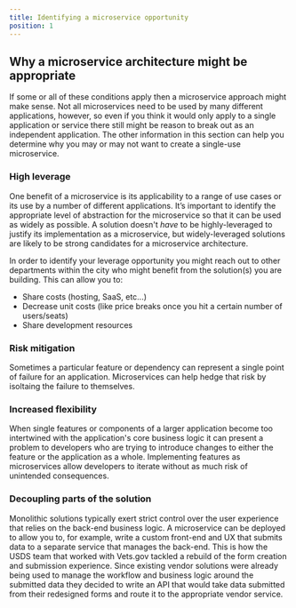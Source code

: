```yaml
---
title: Identifying a microservice opportunity
position: 1
---
```


## Why a microservice architecture might be appropriate

If some or all of these conditions apply then a microservice approach might make sense. Not all microservices need to be used by many different applications, however, so even if you think it would only apply to a single application or service there still might be reason to break out as an independent application. The other information in this section can help you determine why you may or may not want to create a single-use microservice.

### High leverage

One benefit of a microservice is its applicability to a range of use cases or its use by a number of different applications. It’s important to identify the appropriate level of abstraction for the microservice so that it can be used as widely as possible. A solution doesn't _have_ to be highly-leveraged to justify its implementation as a microservice, but widely-leveraged solutions are likely to be strong candidates for a microservice architecture.

In order to identify your leverage opportunity you might reach out to other departments within the city who might benefit from the solution(s) you are building. This can allow you to:

- Share costs (hosting, SaaS, etc...)
- Decrease unit costs (like price breaks once you hit a certain number of users/seats)
- Share development resources

### Risk mitigation

Sometimes a particular feature or dependency can represent a single point of failure for an application. Microservices can help hedge that risk by isoltaing the failure to themselves.

### Increased flexibility

When single features or components of a larger application become too intertwined with the application's core business logic it can present a problem to developers who are trying to introduce changes to either the feature or the application as a whole. Implementing features as microservices allow developers to iterate without as much risk of unintended consequences.

### Decoupling parts of the solution

Monolithic solutions typically exert strict control over the user experience that relies on the back-end business logic. A microservice can be deployed to allow you to, for example, write a custom front-end and UX that submits data to a separate service that manages the back-end. This is how the USDS team that worked with Vets.gov tackled a rebuild of the form creation and submission experience. Since existing vendor solutions were already being used to manage the workflow and business logic around the submitted data they decided to write an API that would take data submitted from their redesigned forms and route it to the appropriate vendor service.